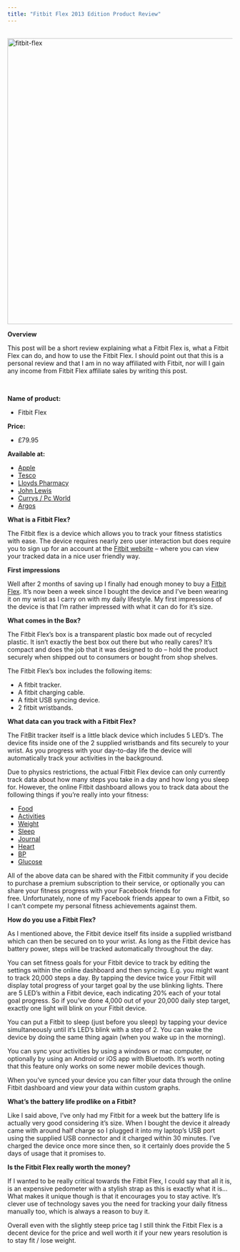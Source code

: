 ```yaml
---
title: "Fitbit Flex 2013 Edition Product Review"
---
```


<div class="entry-content">
		<div class="getsocial gs-inline-group"></div>
<p><br><a href="http://localhost:81/wordpress/wp-content/uploads/2014/01/fitbit-flex.jpg"><img class="alignnone size-full wp-image-106" alt="fitbit-flex" src="http://localhost:81/wordpress/wp-content/uploads/2014/01/fitbit-flex.jpg" width="960" height="640"></a></p>
<p><strong>Overview</strong></p>
<p>This post will be a short review explaining what a Fitbit Flex is, what a&nbsp;Fitbit Flex can do, and how to use the Fitbit Flex. I should point out that this is a personal review and that I am in no way affiliated with Fitbit, nor will I gain any income from Fitbit Flex affiliate sales by&nbsp;writing this post.</p>
<p>&nbsp;<br>
<span id="more-105"></span></p>
<p><strong>Name of product:</strong></p>
<ul>
<li>Fitbit Flex</li>
</ul>
<p><strong>Price:</strong></p>
<ul>
<li>£79.95</li>
</ul>
<p><strong>Available at:</strong></p>
<ul>
<li><a href="http://store.apple.com/uk/search/fitbit#!">Apple</a></li>
<li><a href="http://www.tesco.com/direct/search-results/results.page?icid=&amp;catId=4294967294&amp;searchquery=fitbit">Tesco</a></li>
<li><a href="http://www.lloydspharmacy.com/en/info/null?categoryId=41102">Lloyds Pharmacy</a></li>
<li><a href="http://www.johnlewis.com/electricals/fitbit/c6000810051?_requestid=21174205">John Lewis</a></li>
<li><a href="http://www.pcworld.co.uk/gbuk/fitbit-279-commercial.html">Currys / Pc World</a></li>
<li><a href="http://www.argos.co.uk/static/Search/searchTerms/FITBIT.htm">Argos</a></li>
</ul>
<p><strong>What is a Fitbit Flex?</strong></p>
<p>The Fitbit flex is a device which allows you to track your fitness statistics with ease. The device requires nearly zero user interaction but does require you to sign up for an account at the <a href="http://www.fitbit.com/">Fitbit website</a>&nbsp;–&nbsp;where you can view your tracked data in a nice user friendly way.</p>
<p><strong>First impressions</strong></p>
<p>Well after 2 months of saving up I finally had enough money to buy a&nbsp;<a href="http://www.fitbit.com/">Fitbit Flex</a>.&nbsp;It’s now been a week since I bought the device and I’ve been wearing it on my wrist as I carry on with my daily lifestyle. My first impressions of the device is that I’m rather impressed with what it can do for it’s size.</p>
<p><strong>What comes in the Box?</strong></p>
<p>The Fitbit Flex’s box is a transparent plastic box made out of recycled plastic. It isn’t exactly the best box out there but who really cares? It’s compact and does the job that it was designed to do – hold the product securely when shipped out to consumers or bought from shop shelves.</p>
<p>The Fitbit Flex’s box&nbsp;includes the following items:</p>
<ul>
<li>A fitbit tracker.</li>
<li>A fitbit charging cable.</li>
<li>A fitbit USB syncing device.</li>
<li>2 fitbit wristbands.</li>
</ul>
<p><strong>What data can you track with a Fitbit Flex?</strong></p>
<p>The FitBit tracker itself is a little black device which includes 5 LED’s. The device fits inside one of the 2 supplied wristbands and fits securely to your wrist.&nbsp;As you progress with your day-to-day life the device will automatically track your activities in the background.</p>
<p>Due to physics restrictions, the actual Fitbit Flex device can only currently track data about how many steps you take in a day and how long you sleep for. However, the online Fitbit dashboard allows you to track data about the following things if you’re really into your fitness:</p>
<ul>
<li><a href="http://www.fitbit.com/foods/log">Food</a></li>
<li><a href="http://www.fitbit.com/activities">Activities</a></li>
<li><a href="http://www.fitbit.com/weight">Weight</a></li>
<li><a href="http://www.fitbit.com/sleep">Sleep</a></li>
<li><a href="http://www.fitbit.com/journal">Journal</a></li>
<li><a href="http://www.fitbit.com/heart">Heart</a></li>
<li><a href="http://www.fitbit.com/bp">BP</a></li>
<li><a href="http://www.fitbit.com/glucose">Glucose</a></li>
</ul>
<p>All of the above data can be shared with the Fitbit community if you decide to purchase a premium subscription to their service, or optionally you can share your fitness progress with your Facebook friends for free.&nbsp;Unfortunately, none of my Facebook friends appear to own a Fitbit, so I can’t compete my personal fitness achievements against them.</p>
<p><strong>How do you use a Fitbit Flex?</strong></p>
<p>As I mentioned above, the Fitbit device itself fits inside a supplied wristband which can then be secured on to your wrist. As long as the Fitbit device has battery power, steps will be tracked automatically throughout the day.</p>
<p>You can set fitness goals for your Fitbit device to track by editing the settings within the online dashboard and then syncing. E.g. you might want to track 20,000 steps a day. By tapping the device twice your Fitbit will display total progress of your target goal by the use blinking lights. There are 5 LED’s within a Fitbit device, each indicating 20% each of your total goal progress. So if you’ve done 4,000 out of your 20,000 daily step target, exactly one light will blink on your Fitbit device.</p>
<p>You can put a Fitbit to sleep (just before you sleep) by tapping your device simultaneously until it’s LED’s blink with a step of 2. You can wake the device by doing the same thing again (when you wake up in the morning).</p>
<p>You can sync your activities by using a windows or mac computer, or optionally by using an Android or iOS app with Bluetooth. It’s worth noting that this feature only works on some newer mobile devices though.</p>
<p>When you’ve synced your device you can filter your data through the online Fitbit dashboard and view your data within custom graphs.</p>
<p><strong>What’s the battery life prodlike on a Fitbit?</strong></p>
<p>Like I said above, I’ve only had my Fitbit for a week but the battery life is actually very good considering it’s size. When I bought the device it already came with around half charge so I plugged it into my laptop’s USB port using the supplied USB connector and it charged within 30 minutes. I’ve charged the device once more since then, so it certainly does provide the 5 days of usage that it promises to.</p>
<p><strong>Is the Fitbit Flex really worth the money?</strong></p>
<p>If I wanted to be really critical towards the Fitbit Flex, I could say that all it is, is an expensive pedometer with a stylish strap as this is exactly what it is… What makes it unique though is that it encourages you to stay active. It’s clever use of technology saves you the need for tracking your daily fitness manually too, which is always a reason to buy it.</p>
<p>Overall even with the slightly steep price tag I still think the Fitbit Flex is a decent device for the price and well worth it if your new years resolution is to stay fit / lose weight.</p>
			</div>